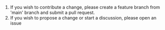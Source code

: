 1. If you wish to contribute a change, please create a feature branch from 'main' branch and submit a pull request.
2. If you wish to propose a change or start a discussion, please open an issue
